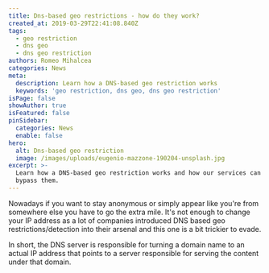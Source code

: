 ```yaml
---
title: Dns-based geo restrictions - how do they work?
created_at: 2019-03-29T22:41:08.840Z
tags:
  - geo restriction
  - dns geo
  - dns geo restriction
authors: Romeo Mihalcea
categories: News
meta:
  description: Learn how a DNS-based geo restriction works
  keywords: 'geo restriction, dns geo, dns geo restriction'
isPage: false
showAuthor: true
isFeatured: false
pinSidebar:
  categories: News
  enable: false
hero:
  alt: Dns-based geo restriction
  image: /images/uploads/eugenio-mazzone-190204-unsplash.jpg
excerpt: >-
  Learn how a DNS-based geo restriction works and how our services can help you
  bypass them.
---
```

Nowadays if you want to stay anonymous or simply appear like you're from somewhere else you have to go the extra mile. It's not enough to change your IP address as a lot of companies introduced DNS based geo restrictions/detection into their arsenal and this one is a bit trickier to evade.

In short, the DNS server is responsible for turning a domain name to an actual IP address that points to a server responsible for serving the content under that domain.
